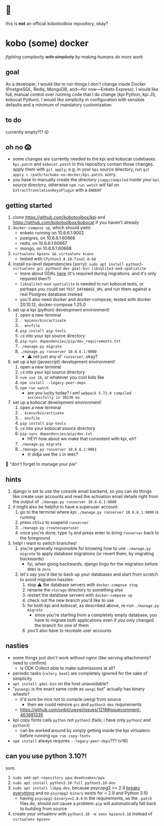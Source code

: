 # :skunk:
this is **not** an official kobotoolbox repository, okay?

# kobo (some) docker
*fighting complexity ~~with simplicity~~ by making humans do more work*

## goal
As a developer, I would like to run things I don't change inside Docker
(PostgreSQL, Redis, MongoDB, and—for now—Enketo Express). I would like full,
manual control over running code that I do change (kpi Python, kpi JS, kobocat
Python). I would like simplicity in configuration with sensible defaults and a
minimum of mandatory customization.

## to do
currently empty?!? :open_mouth:

## oh no :scream:
* some changes are currently needed to the kpi and kobocat codebases.
  `kpi.patch` and `kobocat.patch` in this repository contain those changes.
  apply them with `git apply`; e.g. in your `kpi` source directory, run `git
  apply < /path/to/kobo-no-docker/kpi.patch`. sorry.
* you have to manually create the directory `jsapp/compiled` inside your `kpi`
  source directory, otherwise `npm run watch` will fail on
  `ExtractTranslationKeysPlugin` with a `ENOENT`

## getting started
1. clone https://github.com/kobotoolbox/kpi and
   https://github.com/kobotoolbox/kobocat if you haven't already
1. `docker-compose up`, which should yield:
    * enketo running on 10.6.6.1:9002
    * postgres, on 10.6.6.1:60666
    * redis, on 10.6.6.1:60667
    * mongo, on 10.6.6.1:60668
1. `virtualenv kpienv && virtualenv kcenv`
    * tested with `CPython3.8.10.final.0-64`
1. install os-level dependencies (sorry): `sudo apt install python3-virtualenv gcc python3-dev gdal-bin libsqlite3-mod-spatialite`
    * more about GDAL [here](https://chat.kobotoolbox.org/#narrow/stream/4-Kobo-Dev/topic/kpi.20py.20packages/near/119776)
      (it's required during migrations. and it's only required then?)
    * `libsqlite3-mod-spatialite` is needed to run kobocat tests, or perhaps
      you could set `TEST_DATABASE_URL` and run them against a real Postgres
      database instead
    * you'll also need docker and docker-compose; tested with docker 20.10.12,
      docker-compose 1.25.0
1. set up a kpi (python) development environment!
    1. open a new terminal
    1. `. kpienv/bin/activate`
    1. `. envfile`
    1. `pip install pip-tools`
    1. `cd` into your kpi source directory
    1. `pip-sync dependencies/pip/dev_requirements.txt`
    1. `./manage.py migrate`
    1. `./manage.py runserver 10.6.6.1:9000`
        * :warning: not just any ol' `runserver`, okay?
1. set up a kpi (javascript) development environment!
    1. open a new terminal
    1. `cd` into your kpi source directory
    1. `nvm use 16`, or whatever you cool kids like
    1. `npm install --legacy-peer-deps`
    1. `npm run watch`
        * are you lucky today? i am! `webpack 5.72.0 compiled successfully in 30238 ms`
1. set up a kobocat development environment!
    1. open a new terminal
    1. `. kcenv/bin/activate`
    1. `. envfile`
    1. `pip install pip-tools`
    1. `cd` into your kobocat source directory
    1. `pip-sync dependencies/pip/dev.txt`
        * HEY! how about we make that consistent with kpi, eh?
    1. `./manage.py migrate`
    1. `./manage.py runserver 10.6.6.1:9001`
        * :nerd_face: didja see the `1` in `9001`?

:pie: "don't forget to manage your pie"

## hints
1. django is set to use the console email backend, so you can do things like
   create user accounts and read the activation email details right from the
   output of `./manage.py runserver 10.6.6.1:9000`
1. it might also be helpful to have a superuser account:
    1. go to the terminal where kpi `./manage.py runserver 10.6.6.1:9000` is
       running
    1. press ctrl+z to suspend `runserver`
    1. `./manage.py createsuperuser`
    1. once you're done, type `fg` and press enter to bring `runserver` back to
       the foreground
1. help! i want to switch branches!
    1. you're generally responsible for knowing how to use
       `./manage.py migrate` to apply database migrations (or revert them, by
       migrating backwards)
        * fyi, when going backwards, django lingo for the migration before
          `0001` is `zero`
    1. let's say you'd like to back up your databases and start
       from scratch to avoid migration hassles:
        1. stop :warning: the database servers with `docker-compose stop`
        1. rename the `storage` directory to something else
        1. restart the database servers with `docker-compose up`
        1. check out the new branch you'd like to use
        1. for both kpi and kobocat, as described above, re-run
           `./manage.py migrate`
            * since you're starting from a completely empty database,
              you have to migrate both applications even if you only changed
              the branch for one of them
        1. you'll also have to recreate user accounts

## nasties
* some things just don't work without nginx (like serving attachments? need to
  confirm)
    * is ODK Collect able to make submissions at all?
* periodic tasks (`celery beat`) are completely ignored for the sake of
  simplicity
* `apt install gdal-bin` on the host unavoidable?
* "`pyuwsgi` is the exact same code as `uwsgi` but" actually has binary wheels?
    * it'd sure be nice not to compile uwsgi from source
        * then we could remove `gcc` and `python3-dev` requirements
    * https://github.com/unbit/uwsgi/issues/1218#issuecomment-463681335
* kpi copy fonts calls `python` not `python3` (fails; i have only `python2` and `python3`)
    * can be worked around by simply getting inside the kpi virtualenv before running
      `npm run copy-fonts`
* `npm install` always requires `--legacy-peer-deps`??? (v16)

## can you use python 3.10?!
sure.
1. `sudo add-apt-repository ppa:deadsnakes/ppa`
1. `sudo apt install python3.10-full python3.10-dev`
1. `sudo apt install libpq-dev`, because psycopg2 >= 2.9
   [breaks everything](https://stackoverflow.com/a/68025007/2402324) and no
   `psycopg2-binary` exists for < 2.9 and Python 3.10
    * having `psycopg2-binary==2.8.6` in the requirements, as the `.patch`
      files do, should not cause a problem: `pip` will automatically fall back
      to building from source
1. create your virtualenv with `python3.10 -m venv kpienv3.10` instead of
   `virtualenv kpienv`
